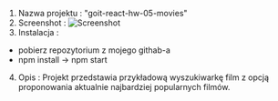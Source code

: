 1. Nazwa projektu : "goit-react-hw-05-movies"
2. Screenshot : 
![Screenshot](/screenshot.png)
3. Instalacja : 
- pobierz repozytorium z mojego githab-a
- npm install -> npm start
4. Opis : 
Projekt przedstawia przykładową wyszukiwarkę film z opcją proponowania aktualnie najbardziej popularnych filmów.